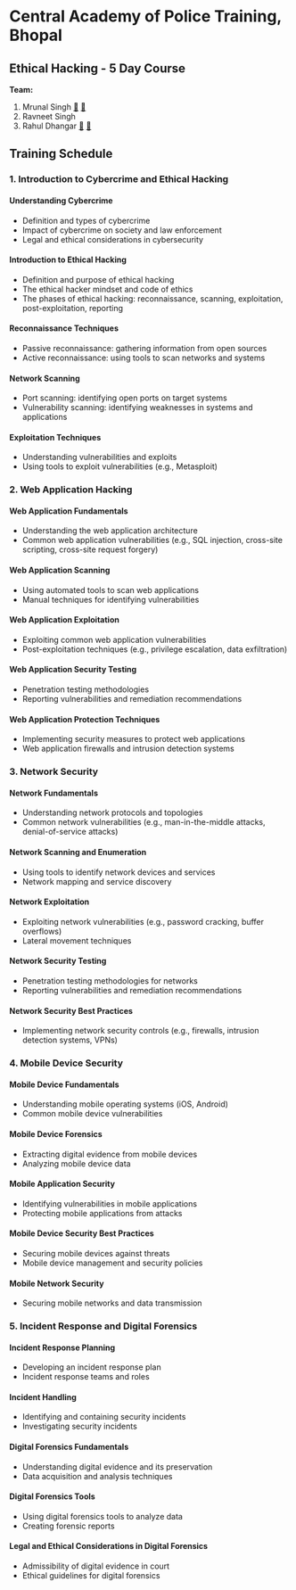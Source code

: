 # Central Academy of Police Training, Bhopal

## Ethical Hacking - 5 Day Course

**Team:**
1. Mrunal Singh [:link:](https://www.linkedin.com/in/mrunal-singh-324a60208) [:email:](singmrunal9920@gmail.com)
1. Ravneet Singh
1. Rahul Dhangar [:link:](https://www.linkedin.com/in/rahuldhangar) [:email:](rahuldhangar@gmail.com)

## Training Schedule

### 1. Introduction to Cybercrime and Ethical Hacking


#### Understanding Cybercrime

- Definition and types of cybercrime
- Impact of cybercrime on society and law enforcement
- Legal and ethical considerations in cybersecurity

#### Introduction to Ethical Hacking

- Definition and purpose of ethical hacking
- The ethical hacker mindset and code of ethics
- The phases of ethical hacking: reconnaissance, scanning, exploitation, post-exploitation, reporting

#### Reconnaissance Techniques

- Passive reconnaissance: gathering information from open sources
- Active reconnaissance: using tools to scan networks and systems

#### Network Scanning

- Port scanning: identifying open ports on target systems
- Vulnerability scanning: identifying weaknesses in systems and applications

#### Exploitation Techniques

- Understanding vulnerabilities and exploits
- Using tools to exploit vulnerabilities (e.g., Metasploit)

### 2. Web Application Hacking

#### Web Application Fundamentals

- Understanding the web application architecture
- Common web application vulnerabilities (e.g., SQL injection, cross-site scripting, cross-site request forgery)

#### Web Application Scanning

- Using automated tools to scan web applications
- Manual techniques for identifying vulnerabilities

#### Web Application Exploitation

- Exploiting common web application vulnerabilities
- Post-exploitation techniques (e.g., privilege escalation, data exfiltration)

#### Web Application Security Testing

- Penetration testing methodologies
- Reporting vulnerabilities and remediation recommendations

#### Web Application Protection Techniques

- Implementing security measures to protect web applications
- Web application firewalls and intrusion detection systems


### 3. Network Security

#### Network Fundamentals

- Understanding network protocols and topologies
- Common network vulnerabilities (e.g., man-in-the-middle attacks, denial-of-service attacks)

#### Network Scanning and Enumeration

- Using tools to identify network devices and services
- Network mapping and service discovery

#### Network Exploitation

- Exploiting network vulnerabilities (e.g., password cracking, buffer overflows)
- Lateral movement techniques

#### Network Security Testing

- Penetration testing methodologies for networks
- Reporting vulnerabilities and remediation recommendations

#### Network Security Best Practices

- Implementing network security controls (e.g., firewalls, intrusion detection systems, VPNs)

### 4. Mobile Device Security

#### Mobile Device Fundamentals

- Understanding mobile operating systems (iOS, Android)
- Common mobile device vulnerabilities

#### Mobile Device Forensics

- Extracting digital evidence from mobile devices
- Analyzing mobile device data

#### Mobile Application Security

- Identifying vulnerabilities in mobile applications
- Protecting mobile applications from attacks

#### Mobile Device Security Best Practices

- Securing mobile devices against threats
- Mobile device management and security policies

#### Mobile Network Security

- Securing mobile networks and data transmission

### 5. Incident Response and Digital Forensics

#### Incident Response Planning

- Developing an incident response plan
- Incident response teams and roles

#### Incident Handling

- Identifying and containing security incidents
- Investigating security incidents

#### Digital Forensics Fundamentals

- Understanding digital evidence and its preservation
- Data acquisition and analysis techniques

#### Digital Forensics Tools

- Using digital forensics tools to analyze data
- Creating forensic reports

#### Legal and Ethical Considerations in Digital Forensics

- Admissibility of digital evidence in court
- Ethical guidelines for digital forensics

